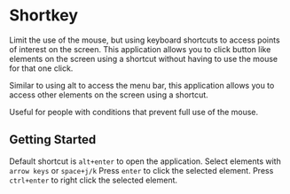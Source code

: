 # Shortkey

Limit the use of the mouse, but using keyboard shortcuts to access points of interest on the screen. This application allows you to click button like elements on the screen using a shortcut without having to use the mouse for that one click.

Similar to using alt to access the menu bar, this application allows you to access other elements on the screen using a shortcut.

Useful for people with conditions that prevent full use of the mouse.

## Getting Started
Default shortcut is `alt+enter` to open the application.
Select elements with `arrow keys` or `space+j/k`
Press `enter` to click the selected element.
Press `ctrl+enter` to right click the selected element.

